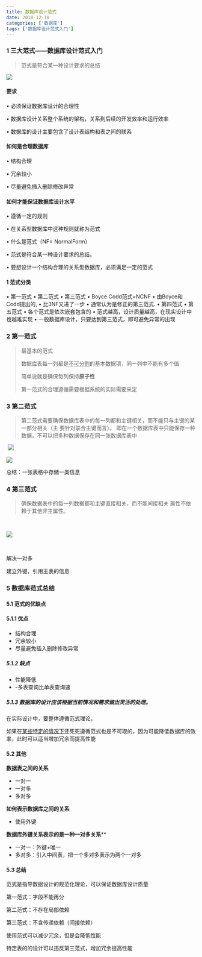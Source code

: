 ```yaml
---
title: 数据库设计范式
date: 2018-12-10 
categories: ['数据库']
tags: ['数据库设计范式入门']
---
```


### 1 三大范式——数据库设计范式入门



> 范式是符合某一种设计要求的总结
>
>

![](http://www.zwer.xyz/picGo/20181210201552.png)



#### 要求

• 必须保证数据库设计的合理性

• 数据库设计关系整个系统的架构，关系到后续的开发效率和运行效率

• 数据库的设计主要包含了设计表结构和表之间的联系

####  如何是合理数据库

• 结构合理

• 冗余较小

• 尽量避免插入删除修改异常

#### 如何才能保证数据库设计水平

• 遵循一定的规则

• 在关系型数据库中这种规则就称为范式

• 什么是范式（NF= NormalForm）

• 范式是符合某一种设计要求的总结。

• 要想设计一个结构合理的关系型数据库，必须满足一定的范式



####  1 范式分类

• 第一范式
• 第二范式
• 第三范式
• Boyce Codd范式=NCNF
• 由Boyce和Codd提出的, • 比3NF又进了一步
• 通常认为是修正的第三范式. • 第四范式
• 第五范式
• 各个范式是依次嵌套包含的
• 范式越高，设计质量越高，在现实设计中也越难实现
• 一般数据库设计，只要达到第三范式，即可避免异常的出现

### 2 第一范式

> 最基本的范式
>
> 数据库表每一列都是<u>不可分割</u>的基本数据项，同一列中不能有多个值
>
> 简单说就是确保每列保持**原子性**
>
> 第一范式的合理遵循需要根据系统的实际需要来定



### 3 第二范式

> 第二范式需要确保数据库表中的每一列都和主键相关，而不能只与主键的某一部分相关（主
> 要针对联合主键而言）。
>  即在一个数据库表中只能保存一种数据，不可以把多种数据保存在同一张数据库表中



​	![](http://www.zwer.xyz/picGo/20181210201915.png)



![](http://www.zwer.xyz/picGo/20181210202022.png)



总结：一张表格中存储一类信息





### 4 第三范式

> 确保数据表中的每一列数据都和主键直接相关，而不能间接相关
>  属性不依赖于其他非主属性。

​	

![](http://www.zwer.xyz/picGo/20181210202830.png)

​	

解决一对多

建立外键，引用主表的信息



### 5 数据库范式总结

#### 5.1 范式的优缺点

#### 5.1.1 优点

- 结构合理
- 冗余较小
-  尽量避免插入删除修改异常

##### 5.1.2 缺点

- 性能降低 
- -多表查询比单表查询速

##### 5.1.3 数据库的设计应该根据当前情况和需求做出灵活的处理。

在实际设计中，要整体遵循范式理论。

 如果在<u>某些特定的情况下</u>还死死遵循范式也是不可取的，因为可能降低数据库的效率，此时可以适当增加冗余而提高性能

#### 5.2  其他

**数据表之间的关系**

- 一对一
- 一对多
- 多对多

**如何表示数据库之间的关系**

- 使用外键

**数据库外键关系表示的是一种一对多关系****

  - 一对一：外键+唯一
  - 多对多：引入中间表，把一个多对多表示为两个一对多



#### 5.3 总结 

范式是指导数据设计的规范化理论，可以保证数据库设计质量

第一范式：字段不能再分

 第二范式：不存在局部依赖

 第三范式：不含传递依赖（间接依赖）

 使用范式可以减少冗余，但是会降低性能

特定表的的设计可以违反第三范式，增加冗余提高性能